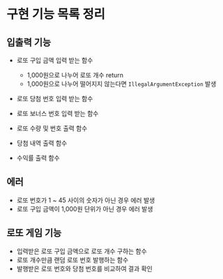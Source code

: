 # 구현 기능 목록 정리

## 입출력 기능
- 로또 구입 금액 입력 받는 함수
  - 1,000원으로 나누어 로또 개수 return
  - 1,000원으로 나누어 떨어지지 않는다면 `IllegalArgumentException` 발생
- 로또 당첨 번호 입력 받는 함수
- 로또 보너스 번호 입력 받는 함수


- 로또 수량 및 번호 출력 함수
- 당첨 내역 출력 함수
- 수익률 출력 함수


## 에러
- 로또 번호가 1 ~ 45 사이의 숫자가 아닌 경우 에러 발생
- 로또 구입 금액이 1,000원 단위가 아닌 경우 에러 발생

## 로또 게임 기능
- 입력받은 로또 구입 금액으로 로또 개수 구하는 함수
- 로또 개수만큼 랜덤 로또 번호 발행하는 함수
- 발행받은 로또 번호와 당첨 번호를 비교하여 결과 확인
  